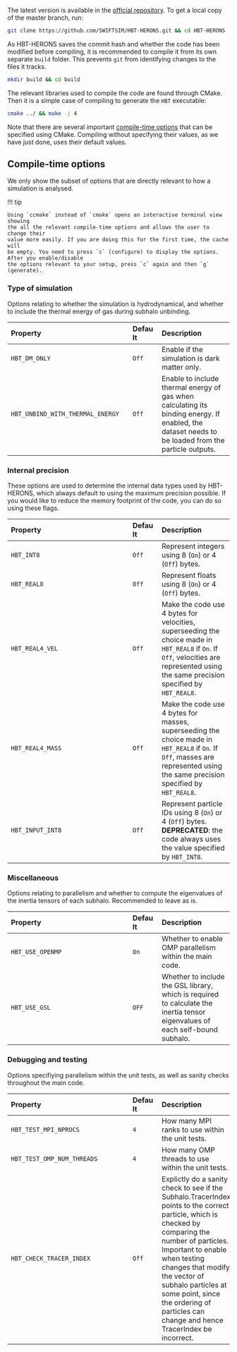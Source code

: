 The latest version is available in the [official repository](https://github.com/SWIFTSIM/HBT-HERONS). 
To get a local copy of the master branch, run:

```bash 
git clone https://github.com/SWIFTSIM/HBT-HERONS.git && cd HBT-HERONS
```

As HBT-HERONS saves the commit hash and whether the code has been modified before compiling, it is 
recommended to compile it from its own separate `build` folder. This prevents `git` 
from identifying changes to the files it tracks.
```bash 
mkdir build && cd build 
```

The relevant libraries used to compile the code are found through CMake. Then it is a simple case of compiling to generate the `HBT` executable:

```bash 
cmake ../ && make -j 4
```

Note that there are several important [compile-time options](#compile-time-flags) that can be specified using CMake. Compiling
without specifying their values, as we have just done, uses their default values.


## Compile-time options

We only show the subset of options that are directly relevant to how a simulation
is analysed.

!!! tip

    Using `ccmake` instead of `cmake` opens an interactive terminal view showing
    the all the relevant compile-time options and allows the user to change their
    value more easily. If you are doing this for the first time, the cache will 
    be empty. You need to press `c` (configure) to display the options. After you enable/disable
    the options relevant to your setup, press `c` again and then `g` (generate).

### Type of simulation

Options relating to whether the simulation is hydrodynamical, and whether to include 
the thermal energy of gas during subhalo unbinding.

| <div style="width:260px">Property</div> | <div style="width:50px">Default</div>       | <div style="width:100px">Description</div>       |
| :-------------------------------------- | :-----------------------------------------------  | :----------------------------------------------- |
| `HBT_DM_ONLY`                    | `Off`| Enable if the simulation is dark matter only.                   |
| `HBT_UNBIND_WITH_THERMAL_ENERGY` | `Off`| Enable to include thermal energy of gas when calculating its binding energy. If enabled, the dataset needs to be loaded from the particle outputs. |

### Internal precision

These options are used to determine the internal data types used by HBT-HERONS, which always
default to using the maximum precision possible. If you would like to reduce the memory footprint
of the code, you can do so using these flags.

| <div style="width:260px">Property</div> | <div style="width:50px">Default</div>       | <div style="width:100px">Description</div>       |
| :-------------------------------------- | :-----------------------------------------------  | :----------------------------------------------- |
| `HBT_INT8`                     | `Off`| Represent integers using 8 (`On`) or 4  (`Off`) bytes. |
| `HBT_REAL8`                    | `Off`| Represent floats using 8 (`On`) or 4  (`Off`) bytes. |
| `HBT_REAL4_VEL`                    | `Off`| Make the code use 4 bytes for velocities, superseeding the choice made in `HBT_REAL8` if `On`. If `Off`, velocities are represented using the same precision specified by `HBT_REAL8`. |
| `HBT_REAL4_MASS`                    | `Off`| Make the code use 4 bytes for masses, superseeding the choice made in `HBT_REAL8` if `On`. If `Off`, masses are represented using the same precision specified by `HBT_REAL8`.  |
| `HBT_INPUT_INT8`                    | `Off`| Represent particle IDs using 8 (`On`) or 4 (`Off`) bytes. **DEPRECATED**: the code always uses the value specified by `HBT_INT8`. |

### Miscellaneous

Options relating to parallelism and whether to compute the eigenvalues of the 
inertia tensors of each subhalo. Recommended to leave as is.

| <div style="width:260px">Property</div> | <div style="width:50px">Default</div>       | <div style="width:100px">Description</div>       |
| :-------------------------------------- | :-----------------------------------------------  | :----------------------------------------------- |
| `HBT_USE_OPENMP`                     | `On`| Whether to enable OMP parallelism within the main code. |
| `HBT_USE_GSL`                     | `OFF`| Whether to include the GSL library, which is required to calculate the inertia tensor eigenvalues of each self-bound subhalo. |

### Debugging and testing

Options specifiying parallelism within the unit tests, as well as sanity checks throughout the main code. 

| <div style="width:260px">Property</div> | <div style="width:50px">Default</div>       | <div style="width:100px">Description</div>       |
| :-------------------------------------- | :-----------------------------------------------  | :----------------------------------------------- |
| `HBT_TEST_MPI_NPROCS`                     | `4`| How many MPI ranks to use within the unit tests. |
| `HBT_TEST_OMP_NUM_THREADS`                    | `4`| How many OMP threads to use within the unit tests. |
| `HBT_CHECK_TRACER_INDEX`                    | `Off`| Explictly do a sanity check to see if the Subhalo.TracerIndex points to the correct particle, which is checked by comparing the number of particles. Important to enable when testing changes that modify the vector of subhalo particles at some point, since the ordering of particles can change and hence TracerIndex be incorrect. |